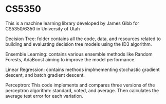 # CS5350

This is a machine learning library developed by James Gibb for CS5350/6350 in University of Utah

Decision Tree: folder contains all the code, data, and resources related to building and evaluating decision tree models using the ID3 algorithm.
  
Ensemble Learning: contains various ensemble methods like Random Forests, AdaBoost aiming to improve the model performance.

Linear Regression: contains methods implmementing stochastic gradient descent, and batch gradient descent. 

Perceptron: This code implements and compares three versions of the perceptron algorithm: standard, voted, and average. Then calculates the average test error for each variation.